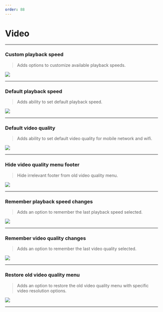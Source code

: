```yaml
---
order: 88
---
```

# Video
---
### Custom playback speed
> Adds options to customize available playback speeds.

![](/assets/ytrv/video/..............)

---
### Default playback speed
> Adds ability to set default playback speed.

![](/assets/ytrv/video/..............)

---
### Default video quality
> Adds ability to set default video quality for mobile network and wifi.

![](/assets/ytrv/video/..............)

---
### Hide video quality menu footer
> Hide irrelevant footer from old video quality menu.

![](/assets/ytrv/video/..............)

---
### Remember playback speed changes
> Adds an option to remember the last playback speed selected.

![](/assets/ytrv/video/..............)

---
### Remember video quality changes
> Adds an option to remember the last video quality selected.

![](/assets/ytrv/video/..............)

---
### Restore old video quality menu
> Adds an option to restore the old video quality menu with specific video resolution options.

![](/assets/ytrv/video/..............)

---